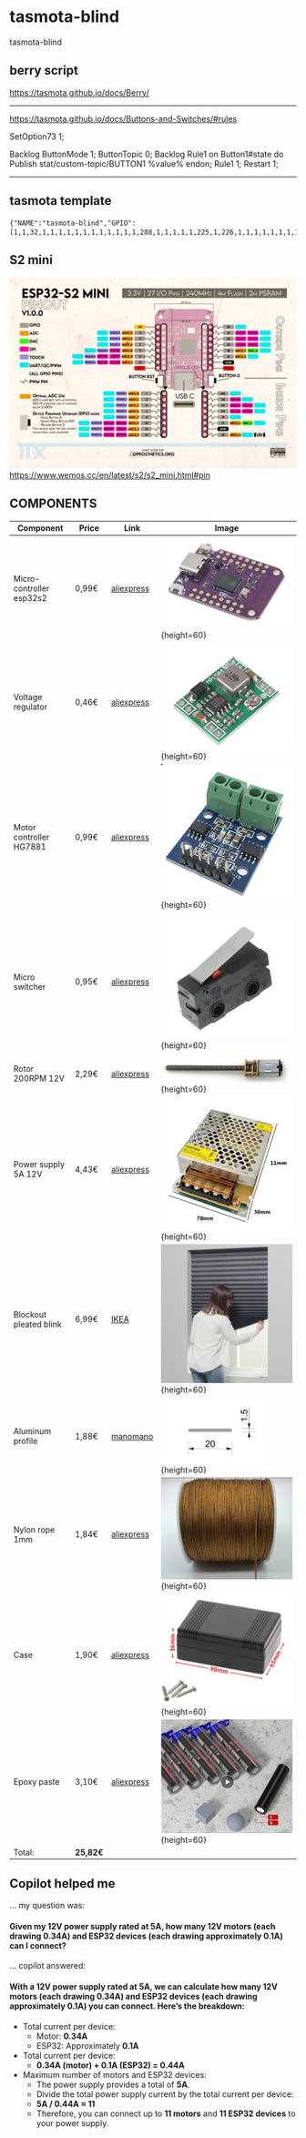 # tasmota-blind

tasmota-blind

## berry script

https://tasmota.github.io/docs/Berry/

---

https://tasmota.github.io/docs/Buttons-and-Switches/#rules

SetOption73 1;

Backlog ButtonMode 1;
ButtonTopic 0;
Backlog Rule1 on Button1#state do Publish stat/custom-topic/BUTTON1 %value% endon;
Rule1 1;
Restart 1;

---

## tasmota template

```
{"NAME":"tasmota-blind","GPIO":[1,1,32,1,1,1,1,1,1,1,1,1,1,1,1,288,1,1,1,1,1,225,1,226,1,1,1,1,1,1,1,1,1,1,1,1],"FLAG":0,"BASE":1}

```

## S2 mini

![Epoxy paste](image-2.png)
https://www.wemos.cc/en/latest/s2/s2_mini.html#pin

## COMPONENTS

| Component                | Price      | Link                                                                                    | Image                                               |
| ------------------------ | ---------- | --------------------------------------------------------------------------------------- | --------------------------------------------------- |
| Micro-controller esp32s2 | 0,99€      | [aliexpress](https://es.aliexpress.com/item/1005006469381084.html)                      | ![Micro-controller esp32s2](image-6.png){height=60} |
| Voltage regulator        | 0,46€      | [aliexpress](https://es.aliexpress.com/item/1005005870392716.html)                      | ![Voltage regulator](image-5.png){height=60}        |
| Motor controller HG7881  | 0,99€      | [aliexpress](https://es.aliexpress.com/item/1005006126762079.html)                      | ![Motor controller HG7881](image-7.png){height=60}  |
| Micro switcher           | 0,95€      | [aliexpress](https://es.aliexpress.com/item/1005003536527857.html)                      | ![Micro switcher](image-8.png){height=60}           |
| Rotor 200RPM 12V         | 2,29€      | [aliexpress](https://es.aliexpress.com/item/1005004045108485.html)                      | ![Rotor 200RPM 12V](image-9.png){height=60}         |
| Power supply 5A 12V      | 4,43€      | [aliexpress](https://es.aliexpress.com/item/1005005626231303.html)                      | ![Power supply 5A 12V](image-10.png){height=60}     |
| Blockout pleated blink   | 6,99€      | [IKEA](https://www.ikea.com/es/es/p/schottis-estor-plisado-opaco-gris-oscuro-90369507/) | ![Estor plisado opaco](image-11.png){height=60}     |
| Aluminum profile         | 1,88€      | [manomano](https://www.manomano.es/p/pa-24801490)                                       | ![Perfil de Aluminio](image-13.png){height=60}      |
| Nylon rope 1mm           | 1,84€      | [aliexpress](https://es.aliexpress.com/item/1005001826069499.html)                      | ![Cuerdad de nylon 1mm](image-14.png){height=60}    |
| Case                     | 1,90€      | [aliexpress](https://es.aliexpress.com/item/1005002656761229.html)                      | ![Case](image-15.png){height=60}                    |
| Epoxy paste              | 3,10€      | [aliexpress](https://es.aliexpress.com/item/1005006124394766.html)                      | ![Epoxy paste](image-16.png){height=60}             |
| Total:                   | **25,82€** |                                                                                         |                                                     |

## Copilot helped me

... my question was:

#### Given my 12V power supply rated at 5A, how many 12V motors (each drawing 0.34A) and ESP32 devices (each drawing approximately 0.1A) can I connect?

... copilot answered:

#### With a 12V power supply rated at 5A, we can calculate how many 12V motors (each drawing 0.34A) and ESP32 devices (each drawing approximately 0.1A) you can connect. Here’s the breakdown:

- Total current per device:
  - Motor: **0.34A**
  - ESP32: Approximately **0.1A**
- Total current per device:
  - **0.34A (motor) + 0.1A (ESP32) = 0.44A**
- Maximum number of motors and ESP32 devices:
  - The power supply provides a total of **5A**.
  - Divide the total power supply current by the total current per device:
  - **5A / 0.44A ≈ 11**
  - Therefore, you can connect up to **11 motors** and **11 ESP32 devices** to your power supply.

